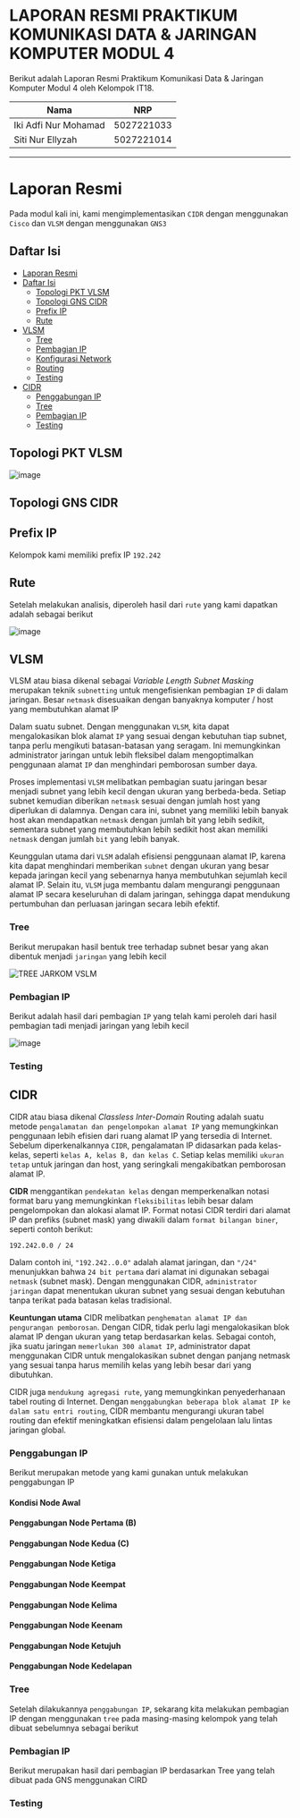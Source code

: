 # **LAPORAN RESMI PRAKTIKUM KOMUNIKASI DATA & JARINGAN KOMPUTER MODUL 4**

Berikut adalah Laporan Resmi Praktikum Komunikasi Data & Jaringan Komputer Modul 4 oleh Kelompok IT18.

| Nama                 | NRP        |
| -------------------- | ---------- |
| Iki Adfi Nur Mohamad | 5027221033 |
| Siti Nur Ellyzah     | 5027221014 |

---

# Laporan Resmi

Pada modul kali ini, kami mengimplementasikan `CIDR` dengan menggunakan `Cisco` dan `VLSM` dengan menggunakan `GNS3`

## Daftar Isi

- [Laporan Resmi](#laporan-resmi)
- [Daftar Isi](#daftar-isi)
  - [Topologi PKT VLSM](#topologi-pkt-vlsm)
  - [Topologi GNS CIDR](#topologi-gns-cidr)
  - [Prefix IP](#prefix-ip)
  - [Rute](#rute)
- [VLSM](#vlsm)
  - [Tree](#tree)
  - [Pembagian IP](#pembagian-ip)
  - [Konfigurasi Network](#konfigurasi-network)
  - [Routing](#routing)
  - [Testing](#testing)
- [CIDR](#cidr)
  - [Penggabungan IP](#penggabungan-ip)
  - [Tree](#tree-1)
  - [Pembagian IP](#pembagian-ip-1)
  - [Testing](#testing-1)

## Topologi PKT VLSM

![image](https://github.com/ikiadfi88/Jarkom-Modul-4-IT18-2024/assets/120791817/4187bd5a-8791-4867-92da-abc142408f9b)

## Topologi GNS CIDR

## Prefix IP

Kelompok kami memiliki prefix IP `192.242`

## Rute

Setelah melakukan analisis, diperoleh hasil dari `rute` yang kami dapatkan adalah sebagai berikut

![image](https://github.com/ikiadfi88/Jarkom-Modul-4-IT18-2024/assets/120791817/93adcecd-a7c9-443d-b650-924f76d85bda)

## VLSM

VLSM atau biasa dikenal sebagai _Variable Length Subnet Masking_ merupakan teknik `subnetting` untuk mengefisienkan pembagian `IP` di dalam jaringan. Besar `netmask` disesuaikan dengan banyaknya komputer / host yang membutuhkan alamat IP

Dalam suatu subnet. Dengan menggunakan `VLSM`, kita dapat mengalokasikan blok alamat `IP` yang sesuai dengan kebutuhan tiap subnet, tanpa perlu mengikuti batasan-batasan yang seragam. Ini memungkinkan administrator jaringan untuk lebih fleksibel dalam mengoptimalkan penggunaan alamat `IP` dan menghindari pemborosan sumber daya.

Proses implementasi `VLSM` melibatkan pembagian suatu jaringan besar menjadi subnet yang lebih kecil dengan ukuran yang berbeda-beda. Setiap subnet kemudian diberikan `netmask` sesuai dengan jumlah host yang diperlukan di dalamnya. Dengan cara ini, subnet yang memiliki lebih banyak host akan mendapatkan `netmask` dengan jumlah bit yang lebih sedikit, sementara subnet yang membutuhkan lebih sedikit host akan memiliki `netmask` dengan jumlah `bit` yang lebih banyak.

Keunggulan utama dari `VLSM` adalah efisiensi penggunaan alamat IP, karena kita dapat menghindari memberikan `subnet` dengan ukuran yang besar kepada jaringan kecil yang sebenarnya hanya membutuhkan sejumlah kecil alamat IP. Selain itu, `VLSM` juga membantu dalam mengurangi penggunaan alamat IP secara keseluruhan di dalam jaringan, sehingga dapat mendukung pertumbuhan dan perluasan jaringan secara lebih efektif.

### Tree

Berikut merupakan hasil bentuk tree terhadap subnet besar yang akan dibentuk menjadi `jaringan` yang lebih kecil

![TREE JARKOM VSLM](https://github.com/ikiadfi88/Jarkom-Modul-4-IT18-2024/assets/120791817/6410d370-6ba4-49cf-840b-cf9333eb154a)

### Pembagian IP

Berikut adalah hasil dari pembagian `IP` yang telah kami peroleh dari hasil pembagian tadi menjadi jaringan yang lebih kecil

![image](https://github.com/ikiadfi88/Jarkom-Modul-4-IT18-2024/assets/120791817/c47e2f73-59b6-4fa1-92a2-8876a14a5a96)

### Testing



## CIDR

CIDR atau biasa dikenal _Classless Inter-Domain_ Routing adalah suatu metode `pengalamatan dan pengelompokan alamat IP` yang memungkinkan penggunaan lebih efisien dari ruang alamat IP yang tersedia di Internet. Sebelum diperkenalkannya `CIDR`, pengalamatan IP didasarkan pada kelas-kelas, seperti `kelas A, kelas B, dan kelas C`. Setiap kelas memiliki `ukuran tetap` untuk jaringan dan host, yang seringkali mengakibatkan pemborosan alamat IP.

**CIDR** menggantikan `pendekatan kelas` dengan memperkenalkan notasi format baru yang memungkinkan `fleksibilitas` lebih besar dalam pengelompokan dan alokasi alamat IP. Format notasi CIDR terdiri dari alamat IP dan prefiks (subnet mask) yang diwakili dalam `format bilangan biner`, seperti contoh berikut:

```
192.242.0.0 / 24
```

Dalam contoh ini, `"192.242..0.0"` adalah alamat jaringan, dan `"/24"` menunjukkan bahwa `24 bit pertama` dari alamat ini digunakan sebagai `netmask` (subnet mask). Dengan menggunakan CIDR, `administrator jaringan` dapat menentukan ukuran subnet yang sesuai dengan kebutuhan tanpa terikat pada batasan kelas tradisional.

**Keuntungan utama** CIDR melibatkan `penghematan alamat IP dan pengurangan pemborosan`. Dengan CIDR, tidak perlu lagi mengalokasikan blok alamat IP dengan ukuran yang tetap berdasarkan kelas. Sebagai contoh, jika suatu jaringan `memerlukan 300 alamat IP`, administrator dapat menggunakan CIDR untuk mengalokasikan subnet dengan panjang netmask yang sesuai tanpa harus memilih kelas yang lebih besar dari yang dibutuhkan.

CIDR juga `mendukung agregasi rute`, yang memungkinkan penyederhanaan tabel routing di Internet. Dengan `menggabungkan beberapa blok alamat IP ke dalam satu entri routing`, CIDR membantu mengurangi ukuran tabel routing dan efektif meningkatkan efisiensi dalam pengelolaan lalu lintas jaringan global.

### Penggabungan IP

Berikut merupakan metode yang kami gunakan untuk melakukan penggabungan IP

#### Kondisi Node Awal

#### Penggabungan Node Pertama (B)

#### Penggabungan Node Kedua (C)

#### Penggabungan Node Ketiga

#### Penggabungan Node Keempat

#### Penggabungan Node Kelima

#### Penggabungan Node Keenam

#### Penggabungan Node Ketujuh

#### Penggabungan Node Kedelapan

### Tree

Setelah dilakukannya `penggabungan IP`, sekarang kita melakukan pembagian IP dengan menggunakan `tree` pada masing-masing kelompok yang telah dibuat sebelumnya sebagai berikut

### Pembagian IP

Berikut merupakan hasil dari pembagian IP berdasarkan Tree yang telah dibuat pada GNS menggunakan CIRD

### Testing
